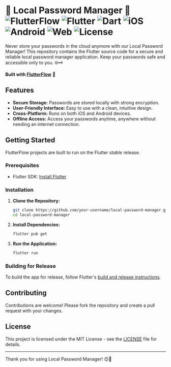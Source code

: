 # 🔐 Local Password Manager 🔐 ![FlutterFlow](https://img.shields.io/badge/Built%20with-FlutterFlow-blue) ![Flutter](https://img.shields.io/badge/Flutter-blue?logo=flutter) ![Dart](https://img.shields.io/badge/Dart-blue?logo=dart) ![iOS](https://img.shields.io/badge/iOS-000000?logo=ios) ![Android](https://img.shields.io/badge/Android-3DDC84?logo=android) ![Web](https://img.shields.io/badge/Web-4285F4?logo=google-chrome) ![License](https://img.shields.io/badge/License-MIT-green)

Never store your passwords in the cloud anymore with our Local Password Manager! This repository contains the Flutter source code for a secure and reliable local password manager application. Keep your passwords safe and accessible only to you. 🌐🗝️

**Built with [FlutterFlow](https://flutterflow.io)** 🚀

## Features
- **Secure Storage:** Passwords are stored locally with strong encryption.
- **User-Friendly Interface:** Easy to use with a clean, intuitive design.
- **Cross-Platform:** Runs on both iOS and Android devices.
- **Offline Access:** Access your passwords anytime, anywhere without needing an internet connection.

## Getting Started

FlutterFlow projects are built to run on the Flutter _stable_ release.

### Prerequisites
- Flutter SDK: [Install Flutter](https://flutter.dev/docs/get-started/install)

### Installation
1. **Clone the Repository:**
    ```bash
    git clone https://github.com/your-username/local-password-manager.git
    cd local-password-manager
    ```
2. **Install Dependencies:**
    ```bash
    flutter pub get
    ```

3. **Run the Application:**
    ```bash
    flutter run
    ```

### Building for Release
To build the app for release, follow Flutter's [build and release instructions](https://flutter.dev/docs/deployment).

## Contributing
Contributions are welcome! Please fork the repository and create a pull request with your changes.

## License
This project is licensed under the MIT License - see the [LICENSE](LICENSE) file for details.

---

Thank you for using Local Password Manager! 😊🔐
